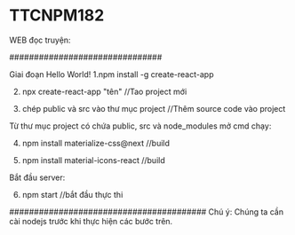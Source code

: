 # TTCNPM182
WEB đọc truyện:

###############################

Giai đoạn Hello World!
1.npm install -g create-react-app

2. npx create-react-app "tên" //Tao project mới

3. chép public và src vào thư mục project //Thêm source code vào project


Từ thư mục project có chứa public, src và node_modules mở cmd chạy:

4. npm install materialize-css@next //build

5. npm install material-icons-react //build

Bắt đầu server:

6. npm start //bắt đầu thực thi

########################################
Chú ý: Chúng ta cần cài nodejs trước khi thực hiện các bước trên.
